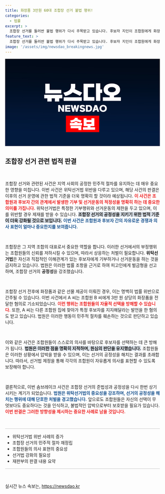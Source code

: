 ```yaml
---
title: 화장품 3만원 60대 조합장 선거 불법 행위!
categories:
  - 법률
excerpt: >
  조합장 선거를 둘러싼 불법 행위가 다시 주목받고 있습니다. 후보자 지인이 조합원에게 화장품을 제공한 혐의로 항소심에서도 벌금형을 선고받았습니다. 민주적 절차를 해친 이 사건, 과연 그 배경은? 클릭해 확인하세요!
feature_text: >
  조합장 선거를 둘러싼 불법 행위가 다시 주목받고 있습니다. 후보자 지인이 조합원에게 화장품을 제공한 혐의로 항소심에서도 벌금형을 선고받았습니다. 민주적 절차를 해친 이 사건, 과연 그 배경은? 클릭해 확인하세요!
image: '/assets/img/newsdao_breakingnews.jpg'
---
```


<p><img src="/assets/img/newsdao_breakingnews.jpg" alt="implanttips 속보" /></p>

<h2 data-ke-size="size26">조합장 선거 관련 법적 판결</h2>

<p data-ke-size="size16">&nbsp;</p>

<p>조합장 선거와 관련된 사건은 지역 사회의 공정한 민주적 절차를 유지하는 데 매우 중요한 영향을 미칩니다. 이번 사건은 위탁선거법 위반을 다루고 있으며, 해당 사건의 판결은 이후의 선거 운영에 관한 법적 기준을 더욱 명확히 할 것이라 예상됩니다. <b><span style="color: #ee2323;">이 사건은 조합원과 후보자 간의 관계에서 발생한 기부 및 선거운동의 적정성을 명확히 하는 데 중요한 의미를 가집니다.</span></b> 위탁선거법은 특정한 기부행위와 선거운동의 제한을 두고 있으며, 이를 위반할 경우 제재를 받을 수 있습니다. <b><span style="background-color: #21538527;">조합장 선거의 공정성을 지키기 위한 법적 기준이 더욱 강화될 것으로 보입니다.</span></b> <b><span style="color: #1a5490;">이번 사건은 조합원과 후보자 간의 자유로운 경쟁과 의사 표현이 얼마나 중요한지를 보여줍니다.</span></b></p>

<p data-ke-size="size16">&nbsp;</p>

<p>조합장은 그 지역 조합의 대표로서 중요한 역할을 합니다. 이러한 선거에서의 부정행위는 조합원들의 신뢰를 저하시킬 수 있으며, 따라서 상응하는 처벌이 필요합니다. <b>위탁선거법</b>은 자신과 직접적인 이해관계가 있는 후보자에게 기부하거나 선거운동을 하는 것을 금지하고 있습니다. 법원은 이러한 법률 조항을 근거로 하여 피고인에게 벌금형을 선고하며, 조합장 선거의 <b>공정성</b>을 강조했습니다.</p>

<p data-ke-size="size16">&nbsp;</p>

<p>조합장 선거 전후에 화장품과 같은 선물 제공이 이뤄진 경우, 이는 명백히 법률 위반으로 간주될 수 있습니다. 이번 사건에서 A 씨는 조합원 B 씨에게 3만 원 상당의 화장품을 전달한 혐의로 기소되었습니다. <b><span style="color: #ee2323;">이런 행위는 조합원들의 자율적 선택을 방해할 수 있습니다.</span></b> 또한, A 씨는 다른 조합원 집에 찾아가 특정 후보자를 지지해달라는 발언을 한 혐의도 받고 있습니다. 법원은 이러한 행동이 민주적 절차를 훼손하는 것으로 판단하고 있습니다.</p>

<p data-ke-size="size16">&nbsp;</p>

<p>이와 같은 사건은 조합원들이 스스로의 의사를 바탕으로 후보자를 선택하는 데 큰 방해가 됩니다. <b><span style="background-color: #21538527;">법원은 이러한 점을 명확히 지적하며, 원심의 판단을 유지했습니다.</span></b> 조합원들은 이러한 상황에서 압박을 받을 수 있으며, 이는 선거의 공정성을 해치는 결과를 초래합니다. 따라서, 선거법 제정을 통해 각각의 조합원이 자유롭게 의사를 표현할 수 있도록 보장해야 합니다.</p>

<p data-ke-size="size16">&nbsp;</p>

<p>결론적으로, 이번 솜브레이크 사건은 조합장 선거의 준법성과 공정성을 다시 한번 상기시키는 계기가 되었습니다. <b><span style="color: #1a5490;">법원은 위탁선거법의 중요성을 강조하며, 선거의 공정성을 해치는 행위에 대해 단호한 처벌을 경고했습니다.</span></b> 앞으로도 조합원들은 자신의 선택이 무엇보다도 중요하다는 것을 인식하고, 불법적인 압박으로부터 보호받을 필요가 있습니다. <b><span style="color: #ee2323;">이번 판결은 그러한 방향성을 제시하는 중요한 사례로 남을 것입니다.</span></b> </p>

<p data-ke-size="size16">&nbsp;</p>

<hr style="height: 2px; border: none; background-color: #ddd;">

<ul>
<li>위탁선거법 위반 사례의 증가</li>
<li>조합장 선거의 민주적 절차 재정립</li>
<li>조합원들의 의사 표현의 중요성</li>
<li>선거법 강화의 필요성</li>
<li>재판부의 판결 내용 요약</li>
</ul>

<hr style="height: 2px; border: none; background-color: #ddd;">

<p data-ke-size="size16">&nbsp;</p>
실시간 뉴스 속보는, <a href="https://newsdao.kr" rel="dofollow">https://newsdao.kr</a>


